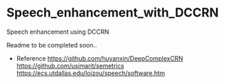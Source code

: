 # Speech_enhancement_with_DCCRN
Speech enhancement using DCCRN

Readme to be completed soon..


- Reference
https://github.com/huyanxin/DeepComplexCRN
https://github.com/usimarit/semetrics  
https://ecs.utdallas.edu/loizou/speech/software.htm
